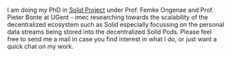 I am doing my PhD in [Solid Project](https://solidproject.org/) under Prof. Femke Ongenae and Prof. Pieter Bonte at UGent - imec researching towards the scalability of the decentralized ecosystem such as Solid especially focussing on the personal data streams being stored into the decentralized Solid Pods. Please feel free to send me a mail in case you find interest in what I do, or just want a quick chat on my work.
